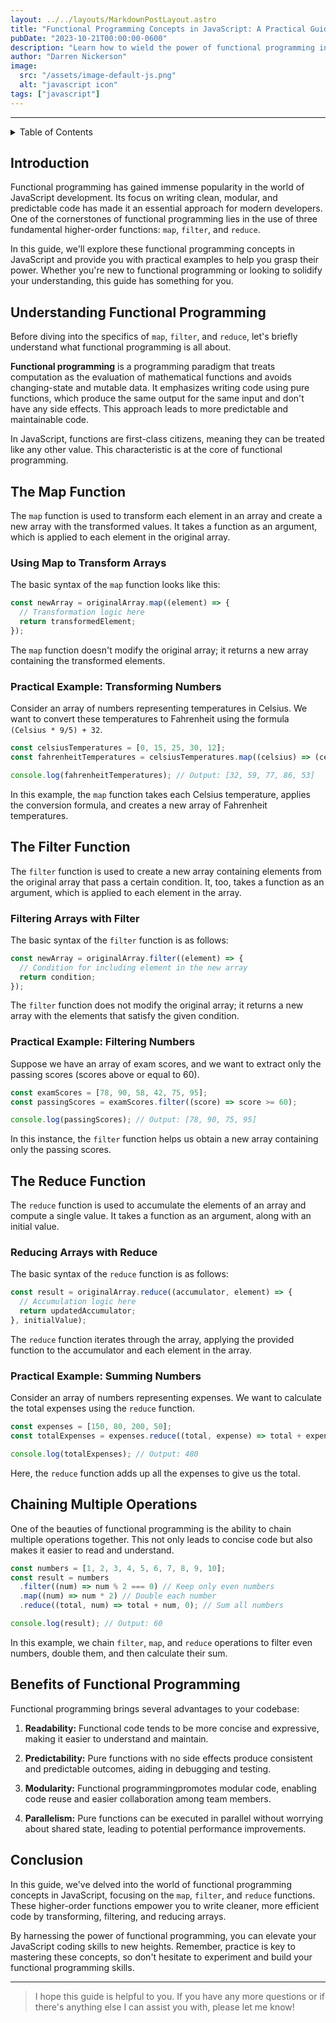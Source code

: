 ```yaml
---
layout: ../../layouts/MarkdownPostLayout.astro
title: "Functional Programming Concepts in JavaScript: A Practical Guide"
pubDate: "2023-10-21T00:00:00-0600"
description: "Learn how to wield the power of functional programming in JavaScript with map, filter, and reduce. This comprehensive guide breaks down these concepts into simple, practical examples, helping you write cleaner and more efficient code."
author: "Darren Nickerson"
image:
  src: "/assets/image-default-js.png"
  alt: "javascript icon"
tags: ["javascript"]
---
```

---

<details>
<summary>Table of Contents</summary>

1. [Introduction](#introduction)
2. [Understanding Functional Programming](#understanding-functional-programming)
3. [The Map Function](#the-map-function)
   1. [Using Map to Transform Arrays](#using-map-to-transform-arrays)
   2. [Practical Example](#practical-example-transforming-numbers)
4. [The Filter Function](#the-filter-function)
   1. [Filtering Arrays with Filter](#filtering-arrays-with-filter)
   2. [Practical Example](#practical-example-filtering-numbers)
5. [The Reduce Function](#the-reduce-function)
   1. [Reducing Arrays with Reduce](#reducing-arrays-with-reduce)
   2. [Practical Example](#practical-example-summing-numbers)
6. [Chaining Multiple Operations](#chaining-multiple-operations)
7. [Benefits of Functional Programming](#benefits-of-functional-programming)
8. [Conclusion](#conclusion)

</details>

## Introduction

Functional programming has gained immense popularity in the world of JavaScript development. Its focus on writing clean, modular, and predictable code has made it an essential approach for modern developers. One of the cornerstones of functional programming lies in the use of three fundamental higher-order functions: `map`, `filter`, and `reduce`.

In this guide, we'll explore these functional programming concepts in JavaScript and provide you with practical examples to help you grasp their power. Whether you're new to functional programming or looking to solidify your understanding, this guide has something for you.

## Understanding Functional Programming

Before diving into the specifics of `map`, `filter`, and `reduce`, let's briefly understand what functional programming is all about.

**Functional programming** is a programming paradigm that treats computation as the evaluation of mathematical functions and avoids changing-state and mutable data. It emphasizes writing code using pure functions, which produce the same output for the same input and don't have any side effects. This approach leads to more predictable and maintainable code.

In JavaScript, functions are first-class citizens, meaning they can be treated like any other value. This characteristic is at the core of functional programming.

## The Map Function

The `map` function is used to transform each element in an array and create a new array with the transformed values. It takes a function as an argument, which is applied to each element in the original array.

### Using Map to Transform Arrays

The basic syntax of the `map` function looks like this:

```javascript
const newArray = originalArray.map((element) => {
  // Transformation logic here
  return transformedElement;
});
```

The `map` function doesn't modify the original array; it returns a new array containing the transformed elements.

### Practical Example: Transforming Numbers

Consider an array of numbers representing temperatures in Celsius. We want to convert these temperatures to Fahrenheit using the formula `(Celsius * 9/5) + 32`.

```javascript
const celsiusTemperatures = [0, 15, 25, 30, 12];
const fahrenheitTemperatures = celsiusTemperatures.map((celsius) => (celsius * 9/5) + 32);

console.log(fahrenheitTemperatures); // Output: [32, 59, 77, 86, 53]
```

In this example, the `map` function takes each Celsius temperature, applies the conversion formula, and creates a new array of Fahrenheit temperatures.

## The Filter Function

The `filter` function is used to create a new array containing elements from the original array that pass a certain condition. It, too, takes a function as an argument, which is applied to each element in the array.

### Filtering Arrays with Filter

The basic syntax of the `filter` function is as follows:

```javascript
const newArray = originalArray.filter((element) => {
  // Condition for including element in the new array
  return condition;
});
```

The `filter` function does not modify the original array; it returns a new array with the elements that satisfy the given condition.

### Practical Example: Filtering Numbers

Suppose we have an array of exam scores, and we want to extract only the passing scores (scores above or equal to 60).

```javascript
const examScores = [78, 90, 58, 42, 75, 95];
const passingScores = examScores.filter((score) => score >= 60);

console.log(passingScores); // Output: [78, 90, 75, 95]
```

In this instance, the `filter` function helps us obtain a new array containing only the passing scores.

## The Reduce Function

The `reduce` function is used to accumulate the elements of an array and compute a single value. It takes a function as an argument, along with an initial value.

### Reducing Arrays with Reduce

The basic syntax of the `reduce` function is as follows:

```javascript
const result = originalArray.reduce((accumulator, element) => {
  // Accumulation logic here
  return updatedAccumulator;
}, initialValue);
```

The `reduce` function iterates through the array, applying the provided function to the accumulator and each element in the array.

### Practical Example: Summing Numbers

Consider an array of numbers representing expenses. We want to calculate the total expenses using the `reduce` function.

```javascript
const expenses = [150, 80, 200, 50];
const totalExpenses = expenses.reduce((total, expense) => total + expense, 0);

console.log(totalExpenses); // Output: 480
```

Here, the `reduce` function adds up all the expenses to give us the total.

## Chaining Multiple Operations

One of the beauties of functional programming is the ability to chain multiple operations together. This not only leads to concise code but also makes it easier to read and understand.

```javascript
const numbers = [1, 2, 3, 4, 5, 6, 7, 8, 9, 10];
const result = numbers
  .filter((num) => num % 2 === 0) // Keep only even numbers
  .map((num) => num * 2) // Double each number
  .reduce((total, num) => total + num, 0); // Sum all numbers

console.log(result); // Output: 60
```

In this example, we chain `filter`, `map`, and `reduce` operations to filter even numbers, double them, and then calculate their sum.

## Benefits of Functional Programming

Functional programming brings several advantages to your codebase:

1. **Readability:** Functional code tends to be more concise and expressive, making it easier to understand and maintain.

2. **Predictability:** Pure functions with no side effects produce consistent and predictable outcomes, aiding in debugging and testing.

3. **Modularity:** Functional programmingpromotes modular code, enabling code reuse and easier collaboration among team members.

4. **Parallelism:** Pure functions can be executed in parallel without worrying about shared state, leading to potential performance improvements.

## Conclusion

In this guide, we've delved into the world of functional programming concepts in JavaScript, focusing on the `map`, `filter`, and `reduce` functions. These higher-order functions empower you to write cleaner, more efficient code by transforming, filtering, and reducing arrays.

By harnessing the power of functional programming, you can elevate your JavaScript coding skills to new heights. Remember, practice is key to mastering these concepts, so don't hesitate to experiment and build your functional programming skills.

---
> I hope this guide is helpful to you. If you have any more questions or if there's anything else I can assist you with, please let me know!
